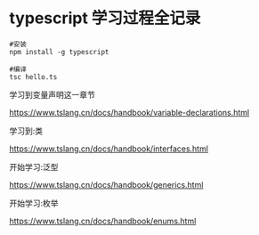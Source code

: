 <!--
 * @LastEditors: Mark
 * @Description: In User Settings Edit
 * @Author: Mark
 * @Date: 2019-05-01 21:16:49
 * @LastEditTime: 2019-05-05 01:05:24
 -->

# typescript 学习过程全记录

```shell
#安装
npm install -g typescript

#编译
tsc hello.ts
```

学习到变量声明这一章节

<https://www.tslang.cn/docs/handbook/variable-declarations.html>

学习到:类

<https://www.tslang.cn/docs/handbook/interfaces.html>

开始学习:泛型

<https://www.tslang.cn/docs/handbook/generics.html>

开始学习:枚举

<https://www.tslang.cn/docs/handbook/enums.html>